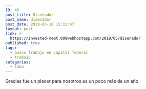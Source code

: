 ```yaml
---
ID: 49
post_title: Diseñador
post_name: disenador
post_date: 2019-05-16 15:15:47
layout: post
link: >
  https://invested-meet.000webhostapp.com/2019/05/disenador
published: true
tags:
  - busco trabajo en capital federal
  - trabajo
categories:
  - Caba
---
```

Gracias fue un placer para nosotros es un poco más de un año